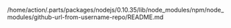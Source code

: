 /home/action/.parts/packages/nodejs/0.10.35/lib/node_modules/npm/node_modules/github-url-from-username-repo/README.md